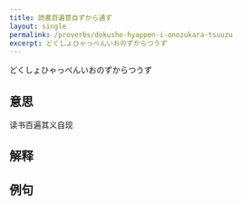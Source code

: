 ```yaml
---
title: 読書百遍意自ずから通ず
layout: single
permalink: /proverbs/dokusho-hyappen-i-onozukara-tsuuzu
excerpt: どくしょひゃっぺんいおのずからつうず
---
```


どくしょひゃっぺんいおのずからつうず

## 意思

读书百遍其义自现

## 解释

## 例句

